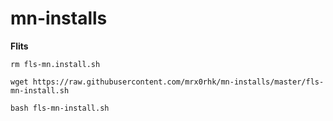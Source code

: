 # mn-installs

**Flits**

```
rm fls-mn.install.sh

wget https://raw.githubusercontent.com/mrx0rhk/mn-installs/master/fls-mn-install.sh

bash fls-mn-install.sh

```
